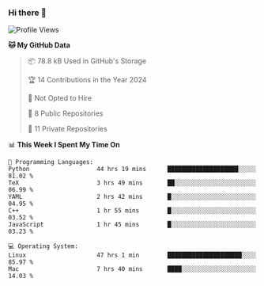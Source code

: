 ### Hi there 👋

<!--
**huayuan4396/huayuan4396** is a ✨ _special_ ✨ repository because its `README.md` (this file) appears on your GitHub profile.

Here are some ideas to get you started:

- 🔭 I’m currently working on ...
- 🌱 I’m currently learning ...
- 👯 I’m looking to collaborate on ...
- 🤔 I’m looking for help with ...
- 💬 Ask me about ...
- 📫 How to reach me: ...
- 😄 Pronouns: ...
- ⚡ Fun fact: ...
-->

<!--START_SECTION:waka-->
![Profile Views](http://img.shields.io/badge/Profile%20Views-1-blue)

**🐱 My GitHub Data** 

> 📦 78.8 kB Used in GitHub's Storage 
 > 
> 🏆 14 Contributions in the Year 2024
 > 
> 🚫 Not Opted to Hire
 > 
> 📜 8 Public Repositories 
 > 
> 🔑 11 Private Repositories 
 > 
📊 **This Week I Spent My Time On** 

```text
💬 Programming Languages: 
Python                   44 hrs 19 mins      ████████████████████░░░░░   81.02 % 
TeX                      3 hrs 49 mins       ██░░░░░░░░░░░░░░░░░░░░░░░   06.99 % 
YAML                     2 hrs 42 mins       █░░░░░░░░░░░░░░░░░░░░░░░░   04.95 % 
C++                      1 hr 55 mins        █░░░░░░░░░░░░░░░░░░░░░░░░   03.52 % 
JavaScript               1 hr 45 mins        █░░░░░░░░░░░░░░░░░░░░░░░░   03.23 % 

💻 Operating System: 
Linux                    47 hrs 1 min        █████████████████████░░░░   85.97 % 
Mac                      7 hrs 40 mins       ████░░░░░░░░░░░░░░░░░░░░░   14.03 % 
```


<!--END_SECTION:waka-->

